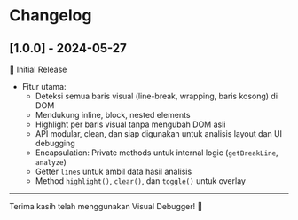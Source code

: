 # Changelog

## [1.0.0] - 2024-05-27

🎉 Initial Release

- Fitur utama:
  - Deteksi semua baris visual (line-break, wrapping, baris kosong) di DOM
  - Mendukung inline, block, nested elements
  - Highlight per baris visual tanpa mengubah DOM asli
  - API modular, clean, dan siap digunakan untuk analisis layout dan UI debugging
  - Encapsulation: Private methods untuk internal logic (`getBreakLine`, `analyze`)
  - Getter `lines` untuk ambil data hasil analisis
  - Method `highlight()`, `clear()`, dan `toggle()` untuk overlay

---

Terima kasih telah menggunakan Visual Debugger! 🚀
